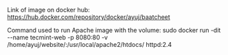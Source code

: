 Link of image on docker hub: https://hub.docker.com/repository/docker/ayuj/baatcheet

Command used to run Apache image with the volume:  sudo docker run -dit --name tecmint-web -p 8080:80 -v /home/ayuj/website/:/usr/local/apache2/htdocs/ httpd:2.4
